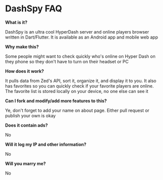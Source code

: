 # DashSpy FAQ

**What is it?**

DashSpy is an ultra cool HyperDash server and online players browser written in Dart/Flutter. It is available as an Android app and mobile web app


**Why make this?**

Some people might want to check quickly who's online on Hyper Dash on they phone so they don't have to turn on their headset or PC


**How does it work?**

It pulls data from Zed's API, sort it, organize it, and display it to you. It also has favorites so you can quickly check if your favorite players are online. The favorite list is stored locally on your device, no one else can see it


**Can I fork and modify/add more features to this?**

Ye, don't forget to add your name on about page. Either pull request or publish your own is okay


**Does it contain ads?**

No


**Will it log my IP and other information?**

No


**Will you marry me?**

No
